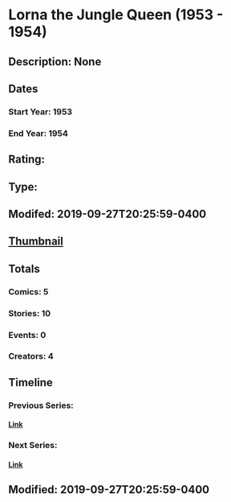 # Lorna the Jungle Queen (1953 - 1954)
## Description: None
## Dates
### Start Year: 1953
### End Year: 1954
## Rating: 
## Type: 
## Modifed: 2019-09-27T20:25:59-0400
## [Thumbnail](http://i.annihil.us/u/prod/marvel/i/mg/c/b0/5d8e704d80faf.jpg)
## Totals
### Comics: 5
### Stories: 10
### Events: 0
### Creators: 4
## Timeline
### Previous Series: 
#### [Link]()
### Next Series: 
#### [Link]()
## Modified: 2019-09-27T20:25:59-0400